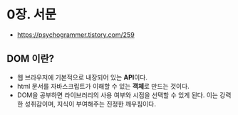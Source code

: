 # 0장. 서문

- https://psychogrammer.tistory.com/259

## DOM 이란?
- 웹 브라우저에 기본적으로 내장되어 있는 **API**이다.
- html 문서를 자바스크립트가 이해할 수 있는 **객체**로 만드는 것이다.
- DOM을 공부하면 라이브러리의 사용 여부와 시점을 선택할 수 있게 된다. 이는 강력한 성취감이며, 지식이 부여해주는 진정한 깨우침이다. 
